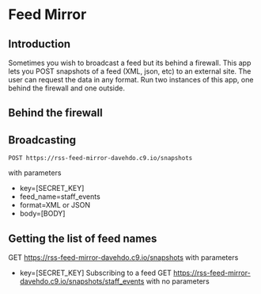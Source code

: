 # Feed Mirror
## Introduction
Sometimes you wish to broadcast a feed but its behind a firewall. This app lets you POST snapshots of a feed (XML, json, etc) to an external site. The user can request the data in any format. Run two instances of this app, one behind the firewall and one outside.

## Behind the firewall

## Broadcasting
```
POST https://rss-feed-mirror-davehdo.c9.io/snapshots
```
with parameters

- key=[SECRET_KEY]
- feed_name=staff_events
- format=XML or JSON
- body=[BODY]

## Getting the list of feed names
GET https://rss-feed-mirror-davehdo.c9.io/snapshots
with parameters

- key=[SECRET_KEY]
Subscribing to a feed
GET https://rss-feed-mirror-davehdo.c9.io/snapshots/staff_events
with no parameters
